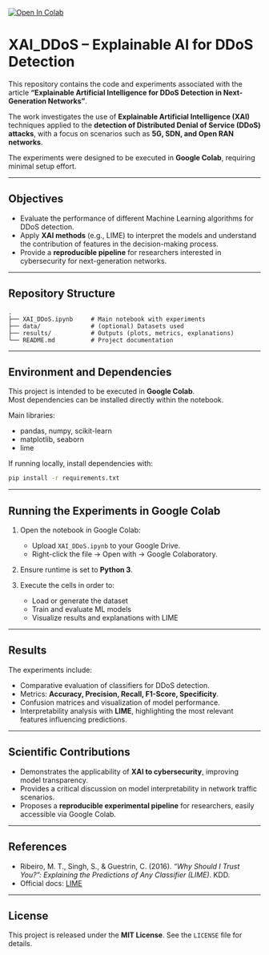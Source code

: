 [![Open In Colab](https://colab.research.google.com/assets/colab-badge.svg)](https://colab.research.google.com/github/j3les-0/DDoS-XAI-Detection/blob/main/XAI_DDoS.ipynb)

# XAI_DDoS – Explainable AI for DDoS Detection

This repository contains the code and experiments associated with the article **“Explainable Artificial Intelligence for DDoS Detection in Next-Generation Networks”**.  

The work investigates the use of **Explainable Artificial Intelligence (XAI)** techniques applied to the **detection of Distributed Denial of Service (DDoS) attacks**, with a focus on scenarios such as **5G, SDN, and Open RAN networks**.  

The experiments were designed to be executed in **Google Colab**, requiring minimal setup effort.  

---

## Objectives

- Evaluate the performance of different Machine Learning algorithms for DDoS detection.  
- Apply **XAI methods** (e.g., LIME) to interpret the models and understand the contribution of features in the decision-making process.  
- Provide a **reproducible pipeline** for researchers interested in cybersecurity for next-generation networks.  

---

## Repository Structure

```
.
├── XAI_DDoS.ipynb     # Main notebook with experiments
├── data/              # (optional) Datasets used
├── results/           # Outputs (plots, metrics, explanations)
└── README.md          # Project documentation
```

---

## Environment and Dependencies

This project is intended to be executed in **Google Colab**.  
Most dependencies can be installed directly within the notebook.  

Main libraries:  
- pandas, numpy, scikit-learn  
- matplotlib, seaborn  
- lime  

If running locally, install dependencies with:

```bash
pip install -r requirements.txt
```

---

## Running the Experiments in Google Colab

1. Open the notebook in Google Colab:  
   - Upload `XAI_DDoS.ipynb` to your Google Drive.  
   - Right-click the file → Open with → Google Colaboratory.  

2. Ensure runtime is set to **Python 3**.  

3. Execute the cells in order to:  
   - Load or generate the dataset  
   - Train and evaluate ML models  
   - Visualize results and explanations with LIME  

---

## Results

The experiments include:  
- Comparative evaluation of classifiers for DDoS detection.  
- Metrics: **Accuracy, Precision, Recall, F1-Score, Specificity**.  
- Confusion matrices and visualization of model performance.  
- Interpretability analysis with **LIME**, highlighting the most relevant features influencing predictions.  

---

## Scientific Contributions

- Demonstrates the applicability of **XAI to cybersecurity**, improving model transparency.  
- Provides a critical discussion on model interpretability in network traffic scenarios.  
- Proposes a **reproducible experimental pipeline** for researchers, easily accessible via Google Colab.  

---

## References

- Ribeiro, M. T., Singh, S., & Guestrin, C. (2016). *“Why Should I Trust You?”: Explaining the Predictions of Any Classifier (LIME)*. KDD.  
- Official docs: [LIME](https://github.com/marcotcr/lime)  

---

## License

This project is released under the **MIT License**. See the `LICENSE` file for details.  
